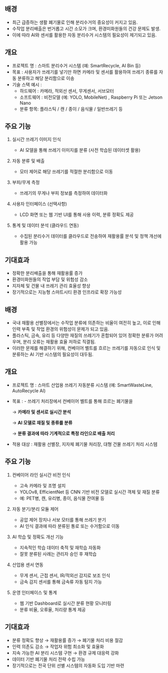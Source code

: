 ## 배경
- 최근 급증하는 생활 폐기물로 인해 분리수거의 중요성이 커지고 있음.
- 수작업 분리배출은 번거롭고 시간 소모가 크며, 환경미화원들의 건강 문제도 발생.
- 이에 따라 AI와 센서를 활용한 자동 분리수거 시스템의 필요성이 제기되고 있음.


## 개요
- 프로젝트 명 : 스마트 분리수거 시스템 (예: SmartRecycle, AI Bin 등)
- 목표 : 사용자가 쓰레기를 넣기만 하면 카메라 및 센서를 활용하여 쓰레기 종류를 자동 분류하고 해당 분리함으로 이송
- 기술 스택 예시 : 
    - 하드웨어 : 카메라, 적외선 센서, 무게센서, 서브모터
    - 소프트웨어 : 비전모델 (예: YOLO, MobileNet) , Raspberry Pi 또는 Jetson Nano
    - 분류 항목: 플라스틱 / 캔 / 종이 / 음식물 / 일반쓰레기 등


## 주요 기능
1. 실시간 쓰레기 이미지 인식
    - AI 모델을 통해 쓰레기 이미지를 분류 (사전 학습된 데이터셋 활용)

2. 자동 분류 및 배출
    - 모터 제어로 해당 쓰레기를 적절한 분리함으로 이동

3. 부피/무게 측정
    - 쓰레기의 무게나 부피 정보를 측정하여 데이터화

4. 사용자 인터페이스 (선택사항)
    - LCD 화면 또는 웹 기반 UI를 통해 사용 이력, 분류 정확도 제공

5. 통계 및 데이터 분석 (클라우드 연동)
    - 수집된 분리수거 데이터를 클라우드로 전송하여 재활용률 분석 및 정책 개선에 활용 가능


## 기대효과
- 정확한 분리배출을 통해 재활용률 증가
- 환경미화원들의 작업 부담 및 위험성 감소
- 지자체 및 건물 내 쓰레기 관리 효율성 향상
- 장기적으로는 지능형 스마트시티 환경 인프라로 확장 가능성


## 배경
- 국내 재활용 선별장에서는 수작업 분류에 의존하는 비율이 여전히 높고, 이로 인해 인력 부족 및 작업 환경의 위험성이 문제가 되고 있음.
- 플라스틱, 금속, 유리 등 다양한 재질의 쓰레기가 혼합되어 있어 정확한 분류가 어려우며, 분리 오류는 재활용 효율 저하로 직결됨.
- 이러한 문제를 해결하기 위해, 컨베이어 벨트를 흐르는 쓰레기를 자동으로 인식 및 분류하는 AI 기반 시스템의 필요성이 대두됨.

## 개요
- 프로젝트 명 : 스마트 산업용 쓰레기 자동분류 시스템 (예: SmartWasteLine, AutoRecycle AI)
- 목표 : - 쓰레기 처리장에서 컨베이어 벨트를 통해 흐르는 폐기물을
    
    → **카메라 및 센서로 실시간 분석**
    
    → **AI 모델로 재질 및 종류를 분류**
    
    → **분류 결과에 따라 기계적으로 특정 라인으로 배출 처리**
- 적용 대상 : 재활용 선별장, 지자체 폐기물 처리장, 대형 건물 쓰레기 처리 시스템

## 주요 기능
1. 컨베이어 라인 실시간 비전 인식
    - 고속 카메라 및 조명 설치
    - YOLOv8, EfficientNet 등 CNN 기반 비전 모델로 실시간 객체 및 재질 분류
    - 예: PET병, 캔, 유리병, 종이, 음식물 잔여물 등

2. 자동 분기/분리 모듈 제어
    - 공압 제어 장치나 서보 모터를 통해 쓰레기 분기
    - AI 인식 결과에 따라 분류된 통로 또는 수거함으로 이동

3. AI 학습 및 정확도 개선 기능
    - 지속적인 학습 데이터 축적 및 재학습 자동화
    - 잘못 분류된 사례는 관리자 승인 후 재학습

4. 산업용 센서 연동
    - 무게 센서, 근접 센서, IR/적외선 감지로 보조 인식
    - 금속 감지 센서를 통해 금속류 자동 탐지 가능

5. 운영 인터페이스 및 통계
    - 웹 기반 Dashboard로 실시간 분류 현황 모니터링
    - 분류 비율, 오류율, 처리량 통계 제공


## 기대효과
- 분류 정확도 향상 → 재활용률 증가 → 폐기물 처리 비용 절감
- 인력 의존도 감소 → 작업자 위험 최소화 및 효율화
- 지속 가능한 AI 분리 시스템 구현 → 환경 규제 대응력 강화
- 데이터 기반 폐기물 처리 전략 수립 가능
- 장기적으로는 전국 단위 선별 시스템의 자동화 도입 기반 마련